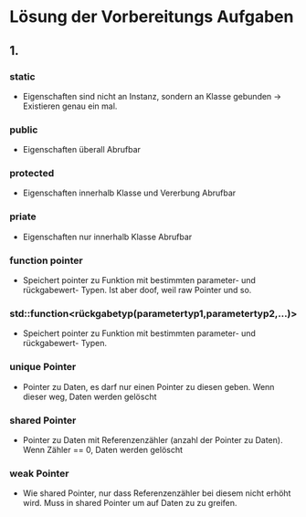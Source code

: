 # Lösung der Vorbereitungs Aufgaben
## 1.
### static
- Eigenschaften sind nicht an Instanz, sondern an Klasse gebunden -> Existieren genau ein mal.
### public
- Eigenschaften überall Abrufbar
### protected
- Eigenschaften innerhalb Klasse und Vererbung Abrufbar
### priate
- Eigenschaften nur innerhalb Klasse Abrufbar
### function pointer
- Speichert pointer zu Funktion mit bestimmten parameter- und rückgabewert- Typen. Ist aber doof, weil raw Pointer und so.
### std::function<rückgabetyp(parametertyp1,parametertyp2,...)>
- Speichert pointer zu Funktion mit bestimmten parameter- und rückgabewert- Typen.
### unique Pointer
- Pointer zu Daten, es darf nur einen Pointer zu diesen geben. Wenn dieser weg, Daten werden gelöscht
### shared Pointer 
- Pointer zu Daten mit Referenzenzähler (anzahl der Pointer zu Daten). Wenn Zähler == 0, Daten werden gelöscht
### weak Pointer
- Wie shared Pointer, nur dass Referenzenzähler bei diesem nicht erhöht wird. Muss in shared Pointer um auf Daten zu zu greifen.